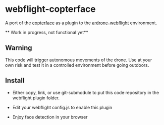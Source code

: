 # webflight-copterface

A port of the [copterface](https://github.com/paulhayes/copterface) as a plugin to the [ardrone-webflight](https://github.com/eschnou/ardrone-webflight) environment.

** Work in progress, not functional yet**

## Warning

This code will trigger autonomous movements of the drone. Use at your own risk and test it in a controlled environment before going outdoors. 

## Install

- Either copy, link, or use git-submodule to put this code repository in the webflight plugin folder. 

- Edit your webflight config.js to enable this plugin

- Enjoy face detection in your browser

